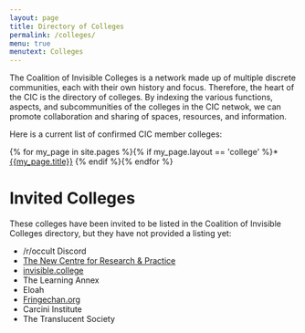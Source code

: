 ```yaml
---
layout: page
title: Directory of Colleges
permalink: /colleges/
menu: true
menutext: Colleges
---
```

The Coalition of Invisible Colleges is a network made up of multiple discrete communities, each with their own history and focus. Therefore, the heart of the CIC is the directory of colleges. By indexing the various functions, aspects, and subcommunities of the colleges in the CIC netwok, we can promote collaboration and sharing of spaces, resources, and information.

Here is a current list of confirmed CIC member colleges:

{% for my_page in site.pages %}{% if my_page.layout == 'college' %}* [{{my_page.title}}]({{my_page.permalink}})
{% endif %}{% endfor %}

# Invited Colleges
These colleges have been invited to be listed in the Coalition of Invisible Colleges directory, but they have not provided a listing yet:

* /r/occult Discord
* [The New Centre for Research & Practice](http://thenewcentre.org)
* [invisible.college](http://invisible.college)
* The Learning Annex
* Eloah
* [Fringechan.org](http://www.fringechan.org/)
* Carcini Institute
* The Translucent Society
